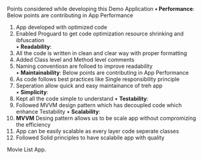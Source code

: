 Points considered while developing this Demo Application
**• Performance**: 
  Below points are contributing in App Performance
  1. App developed with optimized code
  2. Enabled Proguard to get code optimization resource shrinking and ibfuscation  
• **Readability**:
  1. All the code is written in clean and clear way with proper formatting
  2. Added Class level and Method level comments
  3. Naming conventiosn are folloed to improve readability  
• **Maintainability**:
  Below points are contributing in App Performance
  1. As code follows best practices like Single responsibility principle
  2. Seperation allow quick and easy maintainance of treh app  
• **Simplicity**:
  1. Kept all the code simple to understand 
• **Testability**:
  1. Followed MVVM design pattern which has decoupled code which enhance Testability 
• **Scalability**:
  1. **MVVM** Desing pattern allows us to be scale app without compromizing the efficiency
  2. App can be easily scalable as every layer code seperate classes
  3. Followed Solid principles to have scalabile app with quality 

Movie List App.
